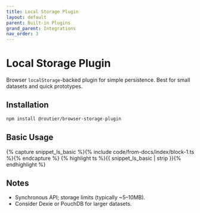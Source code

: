 ```yaml
---
title: Local Storage Plugin
layout: default
parent: Built-in Plugins
grand_parent: Integrations
nav_order: 3
---
```


# Local Storage Plugin

Browser `localStorage`-backed plugin for simple persistence. Best for small datasets and quick prototypes.

## Installation

```bash
npm install @routier/browser-storage-plugin
```

## Basic Usage

{% capture snippet_ls_basic %}{% include code/from-docs/index/block-1.ts %}{% endcapture %}
{% highlight ts %}{{ snippet_ls_basic | strip }}{% endhighlight %}

## Notes

- Synchronous API; storage limits (typically ~5–10MB).
- Consider Dexie or PouchDB for larger datasets.
